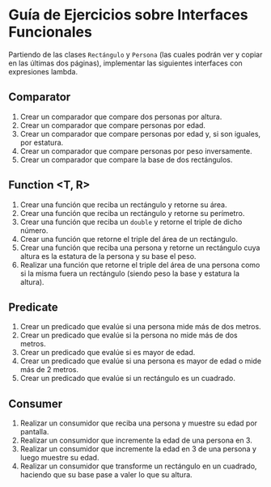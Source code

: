 # Guía de Ejercicios sobre Interfaces Funcionales

Partiendo de las clases `Rectángulo` y `Persona` (las cuales podrán ver y copiar en las últimas dos páginas), implementar las siguientes interfaces con expresiones lambda.

## Comparator <T>

1. Crear un comparador que compare dos personas por altura.
2. Crear un comparador que compare personas por edad.
3. Crear un comparador que compare personas por edad y, si son iguales, por estatura.
4. Crear un comparador que compare personas por peso inversamente.
5. Crear un comparador que compare la base de dos rectángulos.

## Function <T, R>

1. Crear una función que reciba un rectángulo y retorne su área.
2. Crear una función que reciba un rectángulo y retorne su perímetro.
3. Crear una función que reciba un `double` y retorne el triple de dicho número.
4. Crear una función que retorne el triple del área de un rectángulo.
5. Crear una función que reciba una persona y retorne un rectángulo cuya altura es la estatura de la persona y su base el peso.
6. Realizar una función que retorne el triple del área de una persona como si la misma fuera un rectángulo (siendo peso la base y estatura la altura).

## Predicate <T>

1. Crear un predicado que evalúe si una persona mide más de dos metros.
2. Crear un predicado que evalúe si la persona no mide más de dos metros.
3. Crear un predicado que evalúe si es mayor de edad.
4. Crear un predicado que evalúe si una persona es mayor de edad o mide más de 2 metros.
5. Crear un predicado que evalúe si un rectángulo es un cuadrado.

## Consumer <T>

1. Realizar un consumidor que reciba una persona y muestre su edad por pantalla.
2. Realizar un consumidor que incremente la edad de una persona en 3.
3. Realizar un consumidor que incremente la edad en 3 de una persona y luego muestre su edad.
4. Realizar un consumidor que transforme un rectángulo en un cuadrado, haciendo que su base pase a valer lo que su altura.

